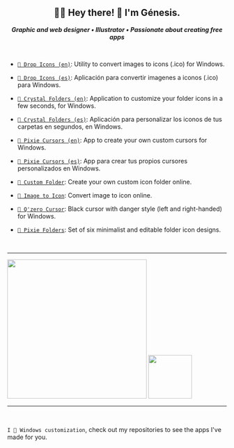 <h2 align="center">🤘🏻 Hey there! 🖤 I'm Génesis.</h2>

<p align="center">
<b><i>Graphic and web designer • Illustrator • Passionate about creating free apps</i></b>
</p>

<br/>

* [`🖤 Drop Icons (en)`](https://genesistoxical.github.io/drop-icons/): Utility to convert images to icons (.ico) for Windows.

* [`🖤 Drop Icons (es)`](https://genesistoxical.github.io/drop-icons/es): Aplicación para convertir imagenes a iconos (.ico) para Windows. 
  
* [`🖤 Crystal Folders (en)`](https://genesistoxical.github.io/crystal-folders/): Application to customize your folder icons in a few seconds, for Windows.

* [`🖤 Crystal Folders (es)`](https://genesistoxical.github.io/crystal-folders/es): Aplicación para personalizar los iconos de tus carpetas en segundos, en Windows.

* [`🖤 Pixie Cursors (en)`](https://genesistoxical.github.io/pixie-cursors/): App to create your own custom cursors for Windows.

* [`🖤 Pixie Cursors (es)`](https://genesistoxical.github.io/pixie-cursors/es): App para crear tus propios cursores personalizados en Windows.

* [`🖤 Custom Folder`](https://genesistoxical.github.io/customfolder/): Create your own custom icon folder online.
 
* [`🖤 Image to Icon`](https://genesistoxical.github.io/imagetoicon/): Convert image to icon online.

* [`🖤 Q'zero Cursor`](https://genesistoxical.github.io/qzero-cursor/): Black cursor with danger style (left and right-handed) for Windows.

* [`🖤 Pixie Folders`](https://genesistoxical.github.io/pixie-folders/): Set of six minimalist and editable folder icon designs.

<br/>

-------

<p>

<img src="https://github-readme-stats.vercel.app/api/top-langs/?username=genesistoxical&theme=nord&show_icons=true&hide_border=true&layout=compact" style="width: 320px;" />
<img src="https://media4.giphy.com/media/v1.Y2lkPTc5MGI3NjExMXg5OWwxejBjc2piYXR1bGN2dWMzOTlzYzl1emgwMmRjMmgwZWk0NiZlcD12MV9pbnRlcm5hbF9naWZfYnlfaWQmY3Q9Zw/ZwYwLI7GbyAyk/giphy.gif" style="width: 100px; min-width: auto;" />

</p>

-------

<br/>

`I 🩷 Windows customization`, check out my repositories to see the apps I've made for you.
 
<!--
**genesistoxical/genesistoxical** is a ✨ _special_ ✨ repository because its `README.md` (this file) appears on your GitHub profile.

Here are some ideas to get you started:

- 🔭 I’m currently working on ...
- 🌱 I’m currently learning ...
- 👯 I’m looking to collaborate on ...
- 🤔 I’m looking for help with ...
- 💬 Ask me about ...
- 📫 How to reach me: ...
- 😄 Pronouns: ...
- ⚡ Fun fact: ...
-->

